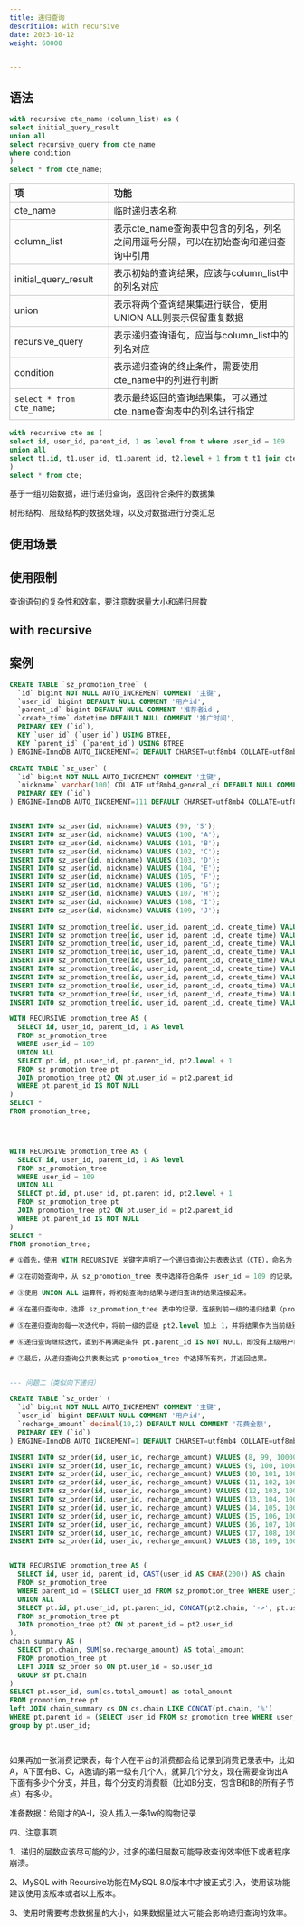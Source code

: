 ```yaml
---
title: 递归查询
descrit1ion: with recursive
date: 2023-10-12
weight: 60000


---
```

<style>
th, td {
  border: 1px solid rgb(190, 190, 190);
}
</style>

## 语法


```sql
with recursive cte_name (column_list) as (
select initial_query_result
union all
select recursive_query from cte_name
where condition
)
select * from cte_name;

```


| 项                        | 功能                                                                               |
| :------------------------ | :--------------------------------------------------------------------------------- |
| cte_name                  | 临时递归表名称                                                                     |
| column_list               | 表示cte_name查询表中包含的列名，列名之间用逗号分隔，可以在初始查询和递归查询中引用 |
| initial_query_result      | 表示初始的查询结果，应该与column_list中的列名对应                                  |
| union                     | 表示将两个查询结果集进行联合，使用UNION ALL则表示保留重复数据                      |
| recursive_query           | 表示递归查询语句，应当与column_list中的列名对应                                    |
| condition                 | 表示递归查询的终止条件，需要使用cte_name中的列进行判断                             |
| `select * from cte_name;` | 表示最终返回的查询结果集，可以通过cte_name查询表中的列名进行指定                   |



```sql
with recursive cte as (
select id, user_id, parent_id, 1 as level from t where user_id = 109
union all
select t1.id, t1.user_id, t1.parent_id, t2.level + 1 from t t1 join cte t2 on t1.user_id = t2.parent_id where t1.parent_id is not null
)
select * from cte;

```







基于一组初始数据，进行递归查询，返回符合条件的数据集

树形结构、层级结构的数据处理，以及对数据进行分类汇总



## 使用场景



## 使用限制
查询语句的复杂性和效率，要注意数据量大小和递归层数




## with recursive




## 案例


```sql
CREATE TABLE `sz_promotion_tree` (
  `id` bigint NOT NULL AUTO_INCREMENT COMMENT '主键',
  `user_id` bigint DEFAULT NULL COMMENT '用户id',
  `parent_id` bigint DEFAULT NULL COMMENT '推荐者id',
  `create_time` datetime DEFAULT NULL COMMENT '推广时间',
  PRIMARY KEY (`id`),
  KEY `user_id` (`user_id`) USING BTREE,
  KEY `parent_id` (`parent_id`) USING BTREE
) ENGINE=InnoDB AUTO_INCREMENT=2 DEFAULT CHARSET=utf8mb4 COLLATE=utf8mb4_general_ci COMMENT='推广记录表';

CREATE TABLE `sz_user` (
  `id` bigint NOT NULL AUTO_INCREMENT COMMENT '主键',
  `nickname` varchar(100) COLLATE utf8mb4_general_ci DEFAULT NULL COMMENT '昵称',
  PRIMARY KEY (`id`)
) ENGINE=InnoDB AUTO_INCREMENT=111 DEFAULT CHARSET=utf8mb4 COLLATE=utf8mb4_general_ci COMMENT='用户表';


INSERT INTO sz_user(id, nickname) VALUES (99, 'S');
INSERT INTO sz_user(id, nickname) VALUES (100, 'A');
INSERT INTO sz_user(id, nickname) VALUES (101, 'B');
INSERT INTO sz_user(id, nickname) VALUES (102, 'C');
INSERT INTO sz_user(id, nickname) VALUES (103, 'D');
INSERT INTO sz_user(id, nickname) VALUES (104, 'E');
INSERT INTO sz_user(id, nickname) VALUES (105, 'F');
INSERT INTO sz_user(id, nickname) VALUES (106, 'G');
INSERT INTO sz_user(id, nickname) VALUES (107, 'H');
INSERT INTO sz_user(id, nickname) VALUES (108, 'I');
INSERT INTO sz_user(id, nickname) VALUES (109, 'J');

INSERT INTO sz_promotion_tree(id, user_id, parent_id, create_time) VALUES (1, 100, 99, NULL);
INSERT INTO sz_promotion_tree(id, user_id, parent_id, create_time) VALUES (2, 101, 100, NULL);
INSERT INTO sz_promotion_tree(id, user_id, parent_id, create_time) VALUES (3, 102, 100, NULL);
INSERT INTO sz_promotion_tree(id, user_id, parent_id, create_time) VALUES (4, 103, 101, NULL);
INSERT INTO sz_promotion_tree(id, user_id, parent_id, create_time) VALUES (5, 104, 101, NULL);
INSERT INTO sz_promotion_tree(id, user_id, parent_id, create_time) VALUES (6, 105, 102, NULL);
INSERT INTO sz_promotion_tree(id, user_id, parent_id, create_time) VALUES (7, 106, 102, NULL);
INSERT INTO sz_promotion_tree(id, user_id, parent_id, create_time) VALUES (8, 107, 103, NULL);
INSERT INTO sz_promotion_tree(id, user_id, parent_id, create_time) VALUES (9, 108, 103, NULL);
INSERT INTO sz_promotion_tree(id, user_id, parent_id, create_time) VALUES (10, 109, 104, NULL);

WITH RECURSIVE promotion_tree AS (
  SELECT id, user_id, parent_id, 1 AS level
  FROM sz_promotion_tree
  WHERE user_id = 109
  UNION ALL
  SELECT pt.id, pt.user_id, pt.parent_id, pt2.level + 1
  FROM sz_promotion_tree pt
  JOIN promotion_tree pt2 ON pt.user_id = pt2.parent_id
  WHERE pt.parent_id IS NOT NULL
)
SELECT *
FROM promotion_tree;




WITH RECURSIVE promotion_tree AS (
  SELECT id, user_id, parent_id, 1 AS level
  FROM sz_promotion_tree
  WHERE user_id = 109
  UNION ALL
  SELECT pt.id, pt.user_id, pt.parent_id, pt2.level + 1
  FROM sz_promotion_tree pt
  JOIN promotion_tree pt2 ON pt.user_id = pt2.parent_id
  WHERE pt.parent_id IS NOT NULL
)
SELECT *
FROM promotion_tree;

# ①首先，使用 WITH RECURSIVE 关键字声明了一个递归查询公共表表达式（CTE），命名为 promotion_tree。

# ②在初始查询中，从 sz_promotion_tree 表中选择符合条件 user_id = 109 的记录，并为它们分配一个初始级别 1。这些记录作为递归查询的起始点。

# ③使用 UNION ALL 运算符，将初始查询的结果与递归查询的结果连接起来。

# ④在递归查询中，选择 sz_promotion_tree 表中的记录，连接到前一级的递归结果（promotion_tree），并通过条件 pt.user_id = pt2.parent_id 进行连接。这样可以构建一个向上层级递归的结构。

# ⑤在递归查询的每一次迭代中，将前一级的层级 pt2.level 加上 1，并将结果作为当前级别 level。

# ⑥递归查询继续迭代，直到不再满足条件 pt.parent_id IS NOT NULL，即没有上级用户时停止递归。

# ⑦最后，从递归查询公共表表达式 promotion_tree 中选择所有列，并返回结果。


--- 问题二（类似向下递归）

CREATE TABLE `sz_order` (
  `id` bigint NOT NULL AUTO_INCREMENT COMMENT '主键',
  `user_id` bigint DEFAULT NULL COMMENT '用户id',
  `recharge_amount` decimal(10,2) DEFAULT NULL COMMENT '花费金额',
  PRIMARY KEY (`id`)
) ENGINE=InnoDB AUTO_INCREMENT=1 DEFAULT CHARSET=utf8mb4 COLLATE=utf8mb4_general_ci COMMENT='购买记录';

INSERT INTO sz_order(id, user_id, recharge_amount) VALUES (8, 99, 10000);
INSERT INTO sz_order(id, user_id, recharge_amount) VALUES (9, 100, 10000);
INSERT INTO sz_order(id, user_id, recharge_amount) VALUES (10, 101, 10000);
INSERT INTO sz_order(id, user_id, recharge_amount) VALUES (11, 102, 10000);
INSERT INTO sz_order(id, user_id, recharge_amount) VALUES (12, 103, 10000);
INSERT INTO sz_order(id, user_id, recharge_amount) VALUES (13, 104, 10000);
INSERT INTO sz_order(id, user_id, recharge_amount) VALUES (14, 105, 10000);
INSERT INTO sz_order(id, user_id, recharge_amount) VALUES (15, 106, 10000);
INSERT INTO sz_order(id, user_id, recharge_amount) VALUES (16, 107, 10000);
INSERT INTO sz_order(id, user_id, recharge_amount) VALUES (17, 108, 10000);
INSERT INTO sz_order(id, user_id, recharge_amount) VALUES (18, 109, 10000);


WITH RECURSIVE promotion_tree AS (
  SELECT id, user_id, parent_id, CAST(user_id AS CHAR(200)) AS chain
  FROM sz_promotion_tree
  WHERE parent_id = (SELECT user_id FROM sz_promotion_tree WHERE user_id = 100)
  UNION ALL
  SELECT pt.id, pt.user_id, pt.parent_id, CONCAT(pt2.chain, '->', pt.user_id)
  FROM sz_promotion_tree pt
  JOIN promotion_tree pt2 ON pt.parent_id = pt2.user_id
),
chain_summary AS (
  SELECT pt.chain, SUM(so.recharge_amount) AS total_amount
  FROM promotion_tree pt
  LEFT JOIN sz_order so ON pt.user_id = so.user_id
  GROUP BY pt.chain
)
SELECT pt.user_id, sum(cs.total_amount) as total_amount
FROM promotion_tree pt
left JOIN chain_summary cs ON cs.chain LIKE CONCAT(pt.chain, '%')
WHERE pt.parent_id = (SELECT user_id FROM sz_promotion_tree WHERE user_id = 100)
group by pt.user_id;




```

如果再加一张消费记录表，每个人在平台的消费都会给记录到消费记录表中，比如A，A下面有B、C，A邀请的第一级有几个人，就算几个分支，现在需要查询出A下面有多少个分支，并且，每个分支的消费额（比如B分支，包含B和B的所有子节点）有多少。

准备数据：给刚才的A-I，没人插入一条1w的购物记录


四、注意事项

1、递归的层数应该尽可能的少，过多的递归层数可能导致查询效率低下或者程序崩溃。

2、MySQL with Recursive功能在MySQL 8.0版本中才被正式引入，使用该功能建议使用该版本或者以上版本。

3、使用时需要考虑数据量的大小，如果数据量过大可能会影响递归查询的效率。




























